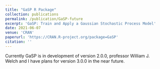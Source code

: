 ```yaml
---
title: "GaSP R Package"
collection: publications
permalink: /publication/GaSP-future
excerpt: 'GaSP: Train and Apply a Gaussian Stochastic Process Model'
date: 2021-06-07
venue: 'CRAN'
paperurl: 'https://CRAN.R-project.org/package=GaSP'
citation: ''
---
```

Currently GaSP is in development of version 2.0.0, professor William J. Welch and I have plans for version 3.0.0 in the near future.